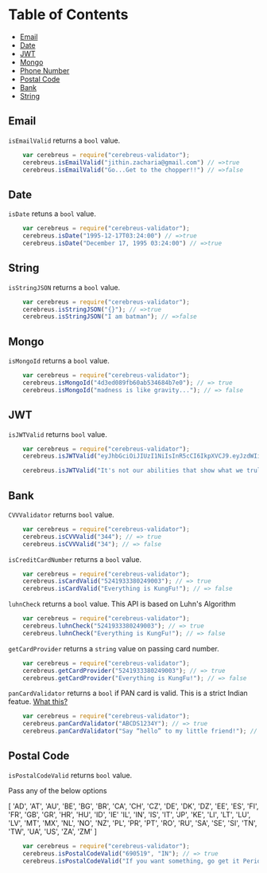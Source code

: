 # Table of Contents

* [Email](#Email)
* [Date](#Date)
* [JWT](#JWT)
* [Mongo](#Mongo)
* [Phone Number](#PhoneNumber)
* [Postal Code](#PostalCode)
* [Bank](#Bank)
* [String](#String)

## Email

`isEmailValid` returns a `bool` value. 

```javascript
    var cerebreus = require("cerebreus-validator");
    cerebreus.isEmailValid("jithin.zacharia@gmail.com") // =>true
    cerebreus.isEmailValid("Go...Get to the chopper!!") // =>false
```

## Date

`isDate` retuns a `bool` value.

```javascript
    var cerebreus = require("cerebreus-validator");
    cerebreus.isDate("1995-12-17T03:24:00") // =>true
    cerebreus.isDate("December 17, 1995 03:24:00") // =>true
```

## String

`isStringJSON` returns a `bool` value.
```javascript
    var cerebreus = require("cerebreus-validator");
    cerebreus.isStringJSON("{}"); // =>true
    cerebreus.isStringJSON("I am batman"); // =>false
```

## Mongo

`isMongoId` returns a `bool` value.

```javascript
    var cerebreus = require("cerebreus-validator");
    cerebreus.isMongoId("4d3ed089fb60ab534684b7e0"); // => true
    cerebreus.isMongoId("madness is like gravity..."); // => false
```

## JWT

`isJWTValid` returns `bool` value.
```javascript
    var cerebreus = require("cerebreus-validator");
    cerebreus.isJWTValid("eyJhbGciOiJIUzI1NiIsInR5cCI6IkpXVCJ9.eyJzdWIiOiIxMjM0NTY3ODkwIiwibmFtZSI6IkpvaG4gRG9lIiwiaWF0IjoxNTE2MjM5MDIyfQ.SflKxwRJSMeKKF2QT4fwpMeJf36POk6yJV_adQssw5c")); // => true

    cerebreus.isJWTValid("It's not our abilities that show what we truly are... it is our choices.")); // => false
```

## Bank

`CVVValidator` returns `bool` value.

```javascript
    var cerebreus = require("cerebreus-validator");
    cerebreus.isCVVValid("344"); // => true
    cerebreus.isCVVValid("34"); // => false
```

`isCreditCardNumber` returns a `bool` value.

```javascript
    var cerebreus = require("cerebreus-validator");
    cerebreus.isCardValid("5241933380249003"); // => true
    cerebreus.isCardValid("Everything is KungFu!"); // => false
```

`luhnCheck` returns a `bool` value. This API is based on Luhn's Algorithm

```javascript
    var cerebreus = require("cerebreus-validator");
    cerebreus.luhnCheck("5241933380249003"); // => true
    cerebreus.luhnCheck("Everything is KungFu!"); // => false
```

`getCardProvider` returns a `string` value on passing card number.

```javascript
    var cerebreus = require("cerebreus-validator");
    cerebreus.getCardProvider("5241933380249003"); // => true
    cerebreus.getCardProvider("Everything is KungFu!"); // => false
```

`panCardValidator` returns a `bool` if PAN card is valid. This is a strict Indian featue. [What this?](https://www.incometaxindia.gov.in/Pages/tax-services/apply-for-pan.aspx)

```javascript
    var cerebreus = require("cerebreus-validator");
    cerebreus.panCardValidator("ABCDS1234Y"); // => true
    cerebreus.panCardValidator("Say “hello” to my little friend!"); // => false
```

## Postal Code

`isPostalCodeValid` returns `bool` value. 

Pass any of the below options 

[ 'AD', 'AT', 'AU', 'BE', 'BG', 'BR', 'CA', 'CH', 'CZ', 'DE', 'DK', 'DZ', 'EE', 'ES', 'FI', 'FR', 'GB', 'GR', 'HR', 'HU', 'ID', 'IE' 'IL', 'IN', 'IS', 'IT', 'JP', 'KE', 'LI', 'LT', 'LU', 'LV', 'MT', 'MX', 'NL', 'NO', 'NZ', 'PL', 'PR', 'PT', 'RO', 'RU', 'SA', 'SE', 'SI', 'TN', 'TW', 'UA', 'US', 'ZA', 'ZM' ]


```javascript
    var cerebreus = require("cerebreus-validator");
    cerebreus.isPostalCodeValid("690519", "IN"); // => true
    cerebreus.isPostalCodeValid("If you want something, go get it Period.", "US"); // => false
```